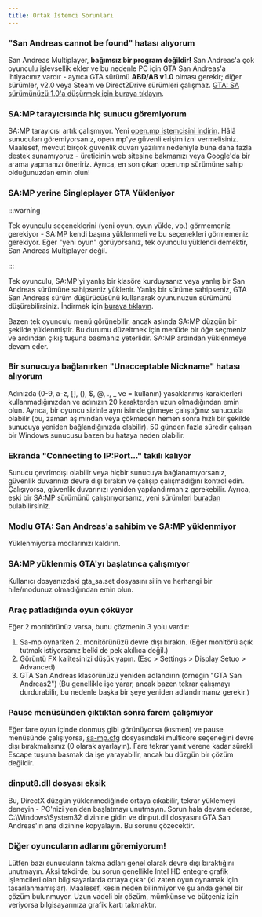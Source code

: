 ```yaml
---
title: Ortak İstemci Sorunları
---
```


### "San Andreas cannot be found" hatası alıyorum

San Andreas Multiplayer, **bağımsız bir program değildir!** San Andreas'a çok oyunculu işlevsellik ekler ve bu nedenle PC için GTA San Andreas'a ihtiyacınız vardır - ayrıca GTA sürümü **ABD/AB v1.0** olması gerekir; diğer sürümler, v2.0 veya Steam ve Direct2Drive sürümleri çalışmaz. [GTA: SA sürümünüzü 1.0'a düşürmek için buraya tıklayın](http://grandtheftauto.filefront.com/file/GTA_SA_Downgrader_Patch;74661).

### SA:MP tarayıcısında hiç sunucu göremiyorum

SA:MP tarayıcısı artık çalışmıyor. Yeni [open.mp istemcisini indirin](https://github.com/openmultiplayer/launcher/releases/latest).
Hâlâ sunucuları göremiyorsanız, open.mp'ye güvenli erişim izni vermelisiniz. Maalesef, mevcut birçok güvenlik duvarı yazılımı nedeniyle buna daha fazla destek sunamıyoruz - üreticinin web sitesine bakmanızı veya Google'da bir arama yapmanızı öneririz. Ayrıca, en son çıkan open.mp sürümüne sahip olduğunuzdan emin olun!

### SA:MP yerine Singleplayer GTA Yükleniyor

:::warning

Tek oyunculu seçeneklerini (yeni oyun, oyun yükle, vb.) görmemeniz gerekiyor - SA:MP kendi başına yüklenmeli ve bu seçenekleri görmemeniz gerekiyor. Eğer "yeni oyun" görüyorsanız, tek oyunculu yüklendi demektir, San Andreas Multiplayer değil.

:::

Tek oyunculu, SA:MP'yi yanlış bir klasöre kurduysanız veya yanlış bir San Andreas sürümüne sahipseniz yüklenir. Yanlış bir sürüme sahipseniz, GTA San Andreas sürüm düşürücüsünü kullanarak oyununuzun sürümünü düşürebilirsiniz. İndirmek için [buraya tıklayın](http://grandtheftauto.filefront.com/file/GTA_SA_Downgrader_Patch;74661).

Bazen tek oyunculu menü görünebilir, ancak aslında SA:MP düzgün bir şekilde yüklenmiştir. Bu durumu düzeltmek için menüde bir öğe seçmeniz ve ardından çıkış tuşuna basmanız yeterlidir. SA:MP ardından yüklenmeye devam eder.

### Bir sunucuya bağlanırken "Unacceptable Nickname" hatası alıyorum

Adınızda (0-9, a-z, \[\], (), \$, @, ., \_ ve = kullanın) yasaklanmış karakterleri kullanmadığınızdan ve adınızın 20 karakterden uzun olmadığından emin olun. Ayrıca, bir oyuncu sizinle aynı isimde girmeye çalıştığınız sunucuda olabilir (bu, zaman aşımından veya çökmeden hemen sonra hızlı bir şekilde sunucuya yeniden bağlandığınızda olabilir). 50 günden fazla süredir çalışan bir Windows sunucusu bazen bu hataya neden olabilir.

### Ekranda "Connecting to IP:Port..." takılı kalıyor

Sunucu çevrimdışı olabilir veya hiçbir sunucuya bağlanamıyorsanız, güvenlik duvarınızı devre dışı bırakın ve çalışıp çalışmadığını kontrol edin. Çalışıyorsa, güvenlik duvarınızı yeniden yapılandırmanız gerekebilir. Ayrıca, eski bir SA:MP sürümünü çalıştırıyorsanız, yeni sürümleri [buradan](https://sa-mp.mp/downloads/) bulabilirsiniz.

### Modlu GTA: San Andreas'a sahibim ve SA:MP yüklenmiyor

Yüklenmiyorsa modlarınızı kaldırın.

### SA:MP yüklenmiş GTA'yı başlatınca çalışmıyor

Kullanıcı dosyanızdaki gta_sa.set dosyasını silin ve herhangi bir hile/modunuz olmadığından emin olun.

### Araç patladığında oyun çöküyor

Eğer 2 monitörünüz varsa, bunu çözmenin 3 yolu vardır:

1. Sa-mp oynarken 2. monitörünüzü devre dışı bırakın. (Eğer monitörü açık tutmak istiyorsanız belki de pek akıllıca değil.)
2. Görüntü FX kalitesinizi düşük yapın. (Esc > Settings > Display Setuo > Advanced)
3. GTA San Andreas klasörünüzü yeniden adlandırın (örneğin "GTA San Andreas2") (Bu genellikle işe yarar, ancak bazen tekrar çalışmayı durdurabilir, bu nedenle başka bir şeye yeniden adlandırmanız gerekir.)

### Pause menüsünden çıktıktan sonra farem çalışmıyor

Eğer fare oyun içinde donmuş gibi görünüyorsa (kısmen) ve pause menüsünde çalışıyorsa, [sa-mp.cfg](ClientCommands#file-sa-mpcfg "Sa-mp.cfg") dosyasındaki multicore seçeneğini devre dışı bırakmalısınız (0 olarak ayarlayın). Fare tekrar yanıt verene kadar sürekli Escape tuşuna basmak da işe yarayabilir, ancak bu düzgün bir çözüm değildir.

### dinput8.dll dosyası eksik

Bu, DirectX düzgün yüklenmediğinde ortaya çıkabilir, tekrar yüklemeyi deneyin - PC'nizi yeniden başlatmayı unutmayın. Sorun hala devam ederse, C:\\Windows\\System32 dizinine gidin ve dinput.dll dosyasını GTA San Andreas'ın ana dizinine kopyalayın. Bu sorunu çözecektir.

### Diğer oyuncuların adlarını göremiyorum!

Lütfen bazı sunucuların takma adları genel olarak devre dışı bıraktığını unutmayın. Aksi takdirde, bu sorun genellikle Intel HD entegre grafik işlemcileri olan bilgisayarlarda ortaya çıkar (ki zaten oyun oynamak için tasarlanmamışlar). Maalesef, kesin neden bilinmiyor ve şu anda genel bir çözüm bulunmuyor. Uzun vadeli bir çözüm, mümkünse ve bütçeniz izin veriyorsa bilgisayarınıza grafik kartı takmaktır.
